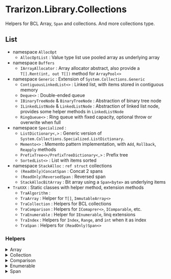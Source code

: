 ﻿# Trarizon.Library.Collections

Helpers for BCL Array, `Span` and collections. And more collections type.

## List

- namespace `AllocOpt`
    - `AllocOptList` : Value type list use pooled array as underlying array
- namespace `Buffers`
    - `IArrayAllocator` : Array allocator abstract, also provide a `T[].Rent(int, out T[])` method for `ArrayPool<>`
- namespace `Generic` : Extension of `System.Collections.Generic`
    - `ContiguousLinkedList<>` : Linked list, with items stored in contiguous memory
    - `Deque<>` : Double-ended queue
    - `IBinaryTreeNode` & `BinaryTreeNode` : Abstraction of binary tree node
    - `ILinkedListNode` & `LinkedListNode` : Abstraction of linked list node, provides some helper methods in `LinkedListNode`
    - `RingQueue<>` : Ring queue with fixed capacity, optional throw or overwrite when full
- namespace `Specialized` : 
    - `ListDictionary<,>` : Generic version of `System.Collections.Specialized.ListDictionary`.
    - `Memento<>` : Memento pattern implementation, with `Add`, `Rollback`, `Reapply` methods
    - `PrefixTree<>/PrefixTreeDictionary<,>` : Prefix tree
    - `SortedList<>` : List with items sorted
- namespace `StackAlloc` : `ref struct` collections
    - `(ReadOnly)ConcatSpan` : Concat 2 spans
    - `(ReadOnly)ReversedSpan` : Reversed span
    - `StackAllocBitArray` : Bit array using a `Span<byte>` as underlying items
- `TraXXX` : Static classes with helper method, extension methods
    - `TraAlgorithm` : 
    - `TraArray` : Helper for `T[]`, `ImmutableArray<>`
    - `TraCollection` : Helpers for BCL collections
    - `TraComparison` : Helpers for `IComaprer<>`, `IComparable`, etc.
    - `TraEnumerable` : Helper for `IEnumerable`, linq extensions
    - `TraIndex` : Helpers for `Index`, `Range`, and `int` when it as index
    - `TraSpan` : Helpers for `(ReadOnly)Span<>`

### Helpers

<details>
<summary>Array</summary>

- `AsEnumerable(OrNull)` for `ImmutableArray<>` : Return underlying array as `IEnumerable<>` to avoid boxing and get performance improvements with LinQ. The BCL overloaded some linq method but not all(and my own linq extensions do not support)
- `MoveTo` : Move item on `fromIndex` to `toIndex`
- `EmptyIfDefault` for `ImmutableArray<>` : Return empty array if source is `null` 
- `TryAt` for `ImmutableArray<>`

</details>

<details>
<summary>Collection</summary>

- `Dictionary`
    - `AtRef`
    - `GetOrAdd`
    - `AddOrUpdate`
- `List`
    - `GetUnderlyingArray` : 
    - `RemoveAt/RemoveRange` : overload for `Index` and `Range`
    - `MoveTo` : Move item(s) on `fromIndex` to `toIndex`
    - `GetLookup` : Returns a view treating the list as a set
    - `GetSortedModifier` : Returns a view through which modifying the list will keep elements in order.
- `Stack`
    - `AsSpan` : As `ReadOnlyReversedSpan`

</details>

<details>
<summary>Comparison</summary>

- `Reverse` : Reverse a `IComparer<>`

</details>

<details>
<summary>Enumerable</summary>

- Aggregation
    - `CountsMoreThan/LessThan/AtMost/AtLeast/EqualsTo/Between` : Judge size of collection
    - `IsDistinct(By)` : Check if the collection doesn't contains duplicate element
    - `IsInOrder(By)` : Check if the elements in collection is in order
    - `MinMax(By)` : Get minimun value and maximun value in one iteration
- Creation
    - `EnumerateByWhile/NotNull` : Yield next value selected by a `Func<T, T>`, until predicate failed
    - `EnumerateDescendantsDepth/BreadthFirst` : Traverse tree
- Element
    - `TryAt` : `TryXXX` version of `ElementAt`
    - `TryFirst` : `TryXXX` version of `First`
    - `TryLast` : `TryXXX` version of `Last`
    - `FirstNearToMax(By)(OrDefault)` : Find the first item has priority greater than given priority, if not found, return the first item with greatest priority
    - `TrySingle` : Returning tagged union version of `Single`
- Filtering
    - `Duplicates` : Return all elements that is not distinct in collection
    - `OfNotNull` : Filter out all `null` values
    - `TakeEvery` : Yield the values in specific interval
- Joining
    - `CatesianProduct` : Catesian product
    - `Merge` : Merge 2 sorted collections
- Mapping
    - `Adjacent` : Yield the value and its next value
    - `AggregateSelect` : `Aggregate` and returns all values in processing
    - `ChunkPair/Triple` : Returning tuple version of `Chunk`
    - `WithIndex` : Yield return index and item, `Index` in .NET 9
    - `LookAhead` : Return item and how many items in the sequence rest after the item, with a given max ahead count
    - `Repeat` : Repeatly enumerate the collection
- Partition
    - `OfTypeWhile` : Take values until doesn't match the given type
    - `OfTypeUntil` : Take values until reach element in given type
    - `PopFront` : Split the collection into 2 parts, the first parts is return by `out` paramter
    - `PopFirst` : Get the first element, and returns the rest elements.
- Sorting
    - `LazyReverse` : Reverse, no cache if source is `IList<T>`
    - `Rotate` : Split the collection into 2 parts and swap them
- ToCollections
    - `EmptyIfNull` : Return empty collection if source collection is `null`
    - `TryToNonEmptyList` : If collection is not empty, then collect items into `List<>`, in one iteration

</details>

<details>
<summary>Span</summary>

- Creation
    - `As(ReadOnly)Bytes` : Convert an `unmanaged` value into bytes
- Index
    - `OffsetOf` (`DangerousOffsetOf`) : Get the index of element by pointer substraction
    - `Find`/`FindIndex` :
    - `FindLower/UppderBoundIndex` : find the lower/upper bound in a sorted span
    - `LinearSearch(FromEnd)` : Linear search, similar to `BinarySearch`, returns `~index` when not found
- Modifications
    - `MoveTo` : Move item(s) on `fromIndex` to `toIndex`
- Views
    - `AsReversed` : return `(ReadOnly)ReversedSpan` of the span

</details>
